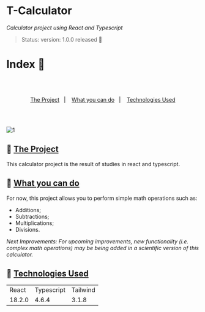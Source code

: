 # T-Calculator
_Calculator project using React and Typescript_
> Status: version: 1.0.0 released 🚀

# **Index** 📖
<br/><br/>
<p align="center">
  <a href="#-the-project">The Project</a>&nbsp;&nbsp;&nbsp;|&nbsp;&nbsp;&nbsp;
  <a href="#-what-you-can-do">What you can do</a>&nbsp;&nbsp;&nbsp;|&nbsp;&nbsp;&nbsp;
  <a href="#-technologies-used">Technologies Used</a>
</p>
<br></br>


![1](https://user-images.githubusercontent.com/70491775/193423407-c89f5d13-76e3-44a2-8a25-f20b308f6fa1.png)

## 💾 [The Project](#-the-project)

This calculator project is the result of studies in react and typescript.

## 🧮 [What you can do](#-what-you-can-do) 

For now, this project allows you to perform simple math operations such as:

* Additions;
* Subtractions;
* Multiplications;
* Divisions.	

_Next Improvements: 
	For upcoming improvements, new functionality (i.e. complex math operations) may be being added in a scientific version of this calculator._
  
## 🧩 [Technologies Used](#-technologies-used)
<table>

<tr>
<td>React</td>
<td>Typescript</td>
<td>Tailwind</td>
</tr>

<tr>
<td>18.2.0</td>
<td>4.6.4</td>
<td>3.1.8</td>
</tr>

</table>

